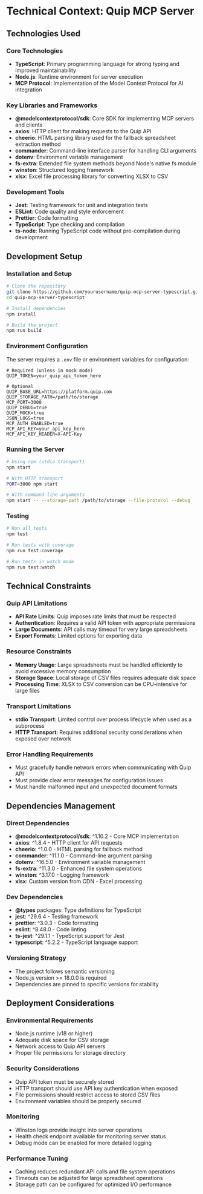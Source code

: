 # Technical Context: Quip MCP Server

## Technologies Used

### Core Technologies
- **TypeScript**: Primary programming language for strong typing and improved maintainability
- **Node.js**: Runtime environment for server execution
- **MCP Protocol**: Implementation of the Model Context Protocol for AI integration

### Key Libraries and Frameworks
- **@modelcontextprotocol/sdk**: Core SDK for implementing MCP servers and clients
- **axios**: HTTP client for making requests to the Quip API
- **cheerio**: HTML parsing library used for the fallback spreadsheet extraction method
- **commander**: Command-line interface parser for handling CLI arguments
- **dotenv**: Environment variable management
- **fs-extra**: Extended file system methods beyond Node's native fs module
- **winston**: Structured logging framework
- **xlsx**: Excel file processing library for converting XLSX to CSV

### Development Tools
- **Jest**: Testing framework for unit and integration tests
- **ESLint**: Code quality and style enforcement
- **Prettier**: Code formatting
- **TypeScript**: Type checking and compilation
- **ts-node**: Running TypeScript code without pre-compilation during development

## Development Setup

### Installation and Setup
```bash
# Clone the repository
git clone https://github.com/yourusername/quip-mcp-server-typescript.git
cd quip-mcp-server-typescript

# Install dependencies
npm install

# Build the project
npm run build
```

### Environment Configuration
The server requires a `.env` file or environment variables for configuration:

```
# Required (unless in mock mode)
QUIP_TOKEN=your_quip_api_token_here

# Optional
QUIP_BASE_URL=https://platform.quip.com
QUIP_STORAGE_PATH=/path/to/storage
MCP_PORT=3000
QUIP_DEBUG=true
QUIP_MOCK=true
JSON_LOGS=true
MCP_AUTH_ENABLED=true
MCP_API_KEY=your_api_key_here
MCP_API_KEY_HEADER=X-API-Key
```

### Running the Server
```bash
# Using npm (stdio transport)
npm start

# With HTTP transport
PORT=3000 npm start

# With command-line arguments
npm start -- --storage-path /path/to/storage --file-protocol --debug
```

### Testing
```bash
# Run all tests
npm test

# Run tests with coverage
npm run test:coverage

# Run tests in watch mode
npm run test:watch
```

## Technical Constraints

### Quip API Limitations
- **API Rate Limits**: Quip imposes rate limits that must be respected
- **Authentication**: Requires a valid API token with appropriate permissions
- **Large Documents**: API calls may timeout for very large spreadsheets
- **Export Formats**: Limited options for exporting data

### Resource Constraints
- **Memory Usage**: Large spreadsheets must be handled efficiently to avoid excessive memory consumption
- **Storage Space**: Local storage of CSV files requires adequate disk space
- **Processing Time**: XLSX to CSV conversion can be CPU-intensive for large files

### Transport Limitations
- **stdio Transport**: Limited control over process lifecycle when used as a subprocess
- **HTTP Transport**: Requires additional security considerations when exposed over network

### Error Handling Requirements
- Must gracefully handle network errors when communicating with Quip API
- Must provide clear error messages for configuration issues
- Must handle malformed input and unexpected document formats

## Dependencies Management

### Direct Dependencies
- **@modelcontextprotocol/sdk**: ^1.10.2 - Core MCP implementation
- **axios**: ^1.8.4 - HTTP client for API requests
- **cheerio**: ^1.0.0 - HTML parsing for fallback method
- **commander**: ^11.1.0 - Command-line argument parsing
- **dotenv**: ^16.5.0 - Environment variable management
- **fs-extra**: ^11.3.0 - Enhanced file system operations
- **winston**: ^3.17.0 - Logging framework
- **xlsx**: Custom version from CDN - Excel processing

### Dev Dependencies
- **@types** packages: Type definitions for TypeScript
- **jest**: ^29.6.4 - Testing framework
- **prettier**: ^3.0.3 - Code formatting
- **eslint**: ^8.48.0 - Code linting
- **ts-jest**: ^29.1.1 - TypeScript support for Jest
- **typescript**: ^5.2.2 - TypeScript language support

### Versioning Strategy
- The project follows semantic versioning
- Node.js version >= 18.0.0 is required
- Dependencies are pinned to specific versions for stability

## Deployment Considerations

### Environmental Requirements
- Node.js runtime (v18 or higher)
- Adequate disk space for CSV storage
- Network access to Quip API servers
- Proper file permissions for storage directory

### Security Considerations
- Quip API token must be securely stored
- HTTP transport should use API key authentication when exposed
- File permissions should restrict access to stored CSV files
- Environment variables should be properly secured

### Monitoring
- Winston logs provide insight into server operations
- Health check endpoint available for monitoring server status
- Debug mode can be enabled for more detailed logging

### Performance Tuning
- Caching reduces redundant API calls and file system operations
- Timeouts can be adjusted for large spreadsheet operations
- Storage path can be configured for optimized I/O performance

